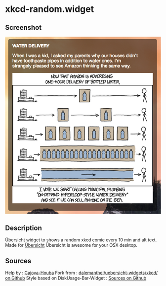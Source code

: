 # xkcd-random.widget

## Screenshot
![xkcd-fork.widget-Screenshot](./screenshot.png)

## Description
Übersicht widget to shows a random xkcd comic every 10 min and alt text.
Made for [Übersicht](http://tracesof.net/uebersicht/)
Übersicht is awesome for your OSX desktop.

## Sources
Help by : <a href="https://github.com/Cajova-Houba">Cajova-Houba</a>
Fork from : <a href="https://github.com/dalemanthei/uebersicht-widgets/tree/master/xkcd">dalemanthei/uebersicht-widgets/xkcd/ on Github</a>
Style based on DiskUsage-Bar-Widget : <a href="https://github.com/dinever/DiskUsage-Bar-Widget">Sources on Github</a>

